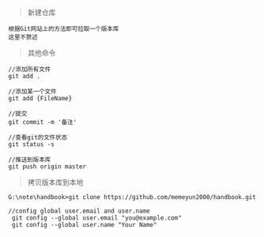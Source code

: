 > 新建仓库

```
根据Git网站上的方法即可拉取一个版本库
这里不赘述

```

> 其他命令

```
//添加所有文件
git add .

//添加某一个文件
git add {FileName}

//提交
git commit -m '备注'

//查看git的文件状态
git status -s

//推送到版本库
git push origin master

```

> 拷贝版本库到本地

```shell
G:\note\handbook>git clone https://github.com/memeyun2000/handbook.git
```

```
//config global user.email and user.name 
 git config --global user.email "you@example.com"
 git config --global user.name "Your Name"
```